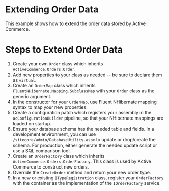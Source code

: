 ﻿Extending Order Data
========
This example shows how to extend the order data stored by Active Commerce.

# Steps to Extend Order Data
1. Create your own `Order` class which inherits `ActiveCommerce.Orders.Order`.
2. Add new properties to your class as needed -- be sure to declare them as `virtual`.
3. Create an `OrderMap` class which inherits `FluentNHibernate.Mapping.SubclassMap` with your `Order` class as the generic argument.
4. In the constructor for your `OrderMap`, use Fluent NHibernate mapping syntax to map your new properties.
5. Create a configuration patch which registers your assembly in the `acConfigurationBuilder` pipeline, so that your NHibernate mappings are loaded on startup.
6. Ensure your database schema has the needed table and fields. In a development environment, you can use `/sitecore/admin/DatabaseUtility.aspx` to update or drop/create the schema. For production, either generate the needed update script or use a SQL comparison tool.
7. Create an `OrderFactory` class which inherits `ActiveCommerce.Orders.OrderFactory`. This class is used by Active Commerce to construct new orders.
8. Override the `CreateOrder` method and return your new order type.
9. In a new or existing `ITypeRegistration` class, register your `OrderFactory` with the container as the implementation of the `IOrderFactory` service.